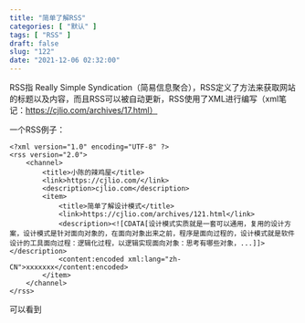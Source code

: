 ```yaml
---
title: "简单了解RSS"
categories: [ "默认" ]
tags: [ "RSS" ]
draft: false
slug: "122"
date: "2021-12-06 02:32:00"
---
```


RSS指 Really Simple Syndication（简易信息聚合），RSS定义了方法来获取网站的标题以及内容，而且RSS可以被自动更新，RSS使用了XML进行编写（xml笔记：https://cjlio.com/archives/17.html）


一个RSS例子：


    <?xml version="1.0" encoding="UTF-8" ?>
    <rss version="2.0">
        <channel>
            <title>小陈的辣鸡屋</title>
            <link>https://cjlio.com/</link>
            <description>cjlio.com</description>
            <item>
                <title>简单了解设计模式</title>
                <link>https://cjlio.com/archives/121.html</link>
                <description><![CDATA[设计模式实质就是一套可以通用，复用的设计方案，设计模式是针对面向对象的，在面向对象出来之前，程序是面向过程的，设计模式就是软件设计的工具面向过程：逻辑化过程，以逻辑实现面向对象：思考有哪些对象，...]]></description>
                <content:encoded xml:lang="zh-CN">xxxxxxx</content:encoded>
            </item>
        </channel>
    </rss>


可以看到<title>是RSS频道的标题，<link>是该频道的超链接，<description>是该频道的描述，<item>是定义该频道的某篇文章的，其中<item>又有<title><link><description>，分别表示文章标题，文章的超链接，文章的描述，其中还有<content>表示文章的内容

RSS注释和HTML的注释一样，<!-- 这是RSS注释 -->

注意：RSS是基于XML编写，所以全部元素都要有闭合标签，大小写敏感，属性值要带引号


channel元素除了上面那几个外，还有<category>，<copyright>，<language> ，<image>等等

<item>元素还有<author>，<enclosure>，<comments>，<pubDate>等等


RSS阅读器可以更好读取RSSfeed
